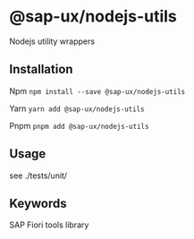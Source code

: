 # @sap-ux/nodejs-utils

Nodejs utility wrappers

## Installation
Npm
`npm install --save @sap-ux/nodejs-utils`

Yarn
`yarn add @sap-ux/nodejs-utils`

Pnpm
`pnpm add @sap-ux/nodejs-utils`

## Usage

see ./tests/unit/

## Keywords
SAP Fiori tools library
